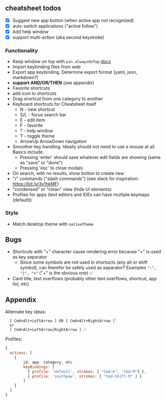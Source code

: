 ## cheatsheet todos



* [x] Suggest new app button (when active app not recognized)
* [x] auto-switch applications ("active follow")
* [x] Add help window
* [x] support multi-action (aka second keystroke)

### Functionality

* Keep window on top with `win.alwaysOnTop` [docs](https://www.electronjs.org/docs/latest/api/browser-window#winsetalwaysontopflag-level-relativelevel)
* Import keybinding files from web
* Export app keybinding. Determine export format (yaml, json, markdown?)
* **support AND/OR/THEN** (see appendix)
* Favorite shortcuts
* add icon to shortcuts
* Drag shortcut from one category to another
* Keyboard shortcuts for Cheatsheet itself
  * N - new shortcut
  * S/L - focus search bar
  * E - edit item
  * F - favorite
  * ? - help window
  * T - toggle theme
  * ArrowUp ArrowDown navigation
* Smoother key handling. Ideally should not need to use a mouse at all. Basics include:
  * Pressing 'enter' should save whatever edit fields are showing (same as "save" or "done")
  * Pressing 'esc' to close modals
* On search, with no results, show button to create new
* "/" commands ("slash commands") (see slack for inspiration: https://bit.ly/3y1hkMF)
* "condensed" or "clean" view (hide UI elements)
* Profiles for apps (text editors and IDEs can have multiple keymaps (default))

### Style

* Match desktop theme with `nativeTheme`

## Bugs

* Shortcuts with "+" character cause rendering error because "+" is used as key separator
  * Since some symbols are not used in shortucts (any alt or shift symbol), can therefor be safely used
    as separator? Examples `":", "|", "+"` ("+" is the obvious one) ✅
* Card title, text overflows (probably other text overflows, shortcut, app list, etc)

## Appendix

Alternate key ideas:

```
  [ Cmd+Alt+LeftArrow ] OR [ Cmd+Alt+RightArrow ]`
  or
  [ Cmd+Alt+LeftArrow|RightArrow ] ✅
```

Profiles:

```js
{ 
  actions: [
    { 
        id, app, category, etc
        keyBindings: [
          { profile: 'default', strokes: [ "Cmd-K", "Cmd-M"] },
          { profile: 'southpaw', strokes: [ "Cmd-Shift-M" ] }
        ]
    }
  ]
}
```